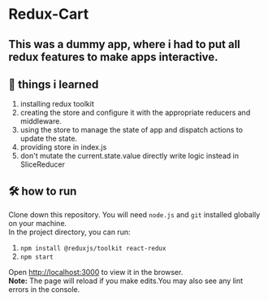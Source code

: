 # Redux-Cart

## This was a dummy app, where i had to put all redux features to make apps interactive. 

## :open_book: things i learned
1. installing redux toolkit
1. creating the store and configure it with the appropriate reducers and middleware. 
1. using the store to manage the state of app and dispatch actions to update the state.
1. providing store in index.js
1. don't mutate the current.state.value directly write logic instead in SliceReducer

## :hammer_and_wrench: how to run
Clone down this repository. You will need ```node.js``` and ```git``` installed globally on your machine.  
In the project directory, you can run: <br>
1. ```npm install @reduxjs/toolkit react-redux```
2. ```npm start```  

Open [http://localhost:3000](http://localhost:3000) to view it in the browser.  
**Note:** The page will reload if you make edits.You may also see any lint errors in the console.
